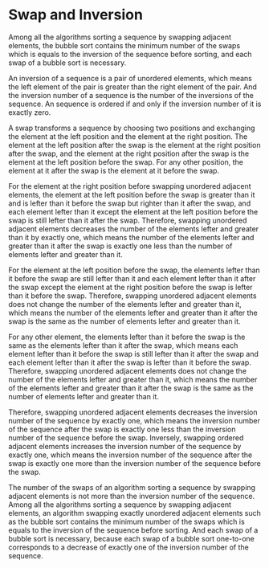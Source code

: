 # Swap and Inversion

Among all the algorithms sorting a sequence by swapping adjacent elements, the bubble sort contains the minimum number of the swaps which is equals to the inversion of the sequence before sorting, and each swap of a bubble sort is necessary.

An inversion of a sequence is a pair of unordered elements, which means the left element of the pair is greater than the right element of the pair. And the inversion number of a sequence is the number of the inversions of the sequence. An sequence is ordered if and only if the inversion number of it is exactly zero.

A swap transforms a sequence by choosing two positions and exchanging the element at the left position and the element at the right position. The element at the left position after the swap is the element at the right position after the swap, and the element at the right position after the swap is the element at the left position before the swap. For any other position, the element at it after the swap is the element at it before the swap.

For the element at the right position before swapping unordered adjacent elements, the element at the left position before the swap is greater than it and is lefter than it before the swap but righter than it after the swap, and each element lefter than it except the element at the left position before the swap is still lefter than it after the swap. Therefore, swapping unordered adjacent elements decreases the number of the elements lefter and greater than it by exactly one, which means the number of the elements lefter and greater than it after the swap is exactly one less than the number of elements lefter and greater than it.

For the element at the left position before the swap, the elements lefter than it before the swap are still lefter than it and each element lefter than it after the swap except the element at the right position before the swap is lefter than it before the swap. Therefore, swapping unordered adjacent elements does not change the number of the elements lefter and greater than it, which means the number of the elements lefter and greater than it after the swap is the same as the number of elements lefter and greater than it.

For any other element, the elements lefter than it before the swap is the same as the elements lefter than it after the swap, which means each element lefter than it before the swap is still lefter than it after the swap and each element lefter than it after the swap is lefter than it before the swap. Therefore, swapping unordered adjacent elements does not change the number of the elements lefter and greater than it, which means the number of the elements lefter and greater than it after the swap is the same as the number of elements lefter and greater than it.

Therefore, swapping unordered adjacent elements decreases the inversion number of the sequence by exactly one, which means the inversion number of the sequence after the swap is exactly one less than the inversion number of the sequence before the swap. Inversely, swapping ordered adjacent elements increases the inversion number of the sequence by exactly one, which means the inversion number of the sequence after the swap is exactly one more than the inversion number of the sequence before the swap.

The number of the swaps of an algorithm sorting a sequence by swapping adjacent elements is not more than the inversion number of the sequence. Among all the algorithms sorting a sequence by swapping adjacent elements, an algorithm swapping exactly unordered adjacent elements such as the bubble sort contains the minimum number of the swaps which is equals to the inversion of the sequence before sorting. And each swap of a bubble sort is necessary, because each swap of a bubble sort one-to-one corresponds to a decrease of exactly one of the inversion number of the sequence.